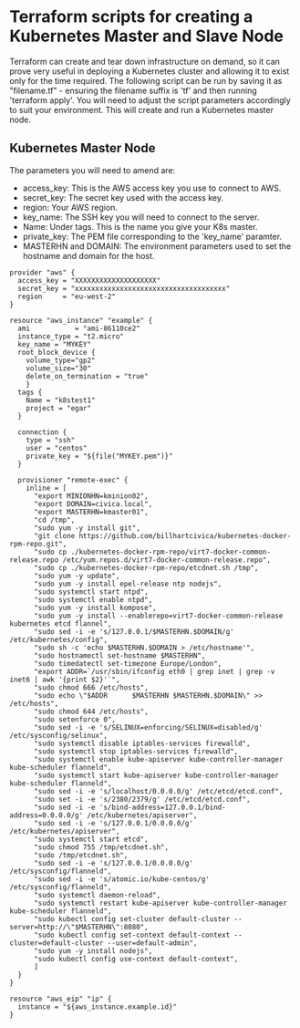 # Terraform scripts for creating a Kubernetes Master and Slave Node
Terraform can create and tear down infrastructure on demand, so it can prove very useful in deploying a Kubernetes cluster and allowing
it to exist only for the time required. The following script can be run by saving it as "filename.tf" - ensuring the filename suffix is 'tf'
and then running 'terraform apply'. You will need to adjust the script parameters accordingly to suit your environment. This will create
and run a Kubernetes master node.
## Kubernetes Master Node
The parameters you will need to amend are:
* access_key: This is the AWS access key you use to connect to AWS.
* secret_key: The secret key used with the access key.
* region: Your AWS region.
* key_name: The SSH key you will need to connect to the server.
* Name: Under tags. This is the name you give your K8s master.
* private_key: The PEM file corresponding to the 'key_name' paramter.
* MASTERHN and DOMAIN: The environment parameters used to set the hostname and domain for the host.
```
provider "aws" {
  access_key = "XXXXXXXXXXXXXXXXXXXX"
  secret_key = "xxxxxxxxxxxxxxxxxxxxxxxxxxxxxxxxxxxxx"
  region     = "eu-west-2"
}

resource "aws_instance" "example" {
  ami           = "ami-86110ce2"
  instance_type = "t2.micro"
  key_name = "MYKEY"
  root_block_device {
    volume_type="gp2"
    volume_size="30"
    delete_on_termination = "true"
    }
  tags {
    Name = "k8stest1"
    project = "egar"
  }

  connection {
    type = "ssh"
    user = "centos"
    private_key = "${file("MYKEY.pem")}"
  }

  provisioner "remote-exec" {
    inline = [
      "export MINIONHN=kminion02",
      "export DOMAIN=civica.local",
      "export MASTERHN=kmaster01",
      "cd /tmp",
      "sudo yum -y install git",
      "git clone https://github.com/billhartcivica/kubernetes-docker-rpm-repo.git",
      "sudo cp ./kubernetes-docker-rpm-repo/virt7-docker-common-release.repo /etc/yum.repos.d/virt7-docker-common-release.repo",
      "sudo cp ./kubernetes-docker-rpm-repo/etcdnet.sh /tmp",
      "sudo yum -y update",
      "sudo yum -y install epel-release ntp nodejs",
      "sudo systemctl start ntpd",
      "sudo systemctl enable ntpd",
      "sudo yum -y install kompose",
      "sudo yum -y install --enablerepo=virt7-docker-common-release kubernetes etcd flannel",
      "sudo sed -i -e 's/127.0.0.1/$MASTERHN.$DOMAIN/g' /etc/kubernetes/config",
      "sudo sh -c 'echo $MASTERHN.$DOMAIN > /etc/hostname'",
      "sudo hostnamectl set-hostname $MASTERHN",
      "sudo timedatectl set-timezone Europe/London",
      "export ADDR=`/usr/sbin/ifconfig eth0 | grep inet | grep -v inet6 | awk '{print $2}'`",
      "sudo chmod 666 /etc/hosts",
      "sudo echo \"$ADDR      $MASTERHN $MASTERHN.$DOMAIN\" >> /etc/hosts",
      "sudo chmod 644 /etc/hosts",
      "sudo setenforce 0",
      "sudo sed -i -e 's/SELINUX=enforcing/SELINUX=disabled/g' /etc/sysconfig/selinux",
      "sudo systemctl disable iptables-services firewalld",
      "sudo systemctl stop iptables-services firewalld",
      "sudo systemctl enable kube-apiserver kube-controller-manager kube-scheduler flanneld",
      "sudo systemctl start kube-apiserver kube-controller-manager kube-scheduler flanneld",
      "sudo sed -i -e 's/localhost/0.0.0.0/g' /etc/etcd/etcd.conf",
      "sudo set -i -e 's/2380/2379/g' /etc/etcd/etcd.conf",
      "sudo sed -i -e 's/bind-address=127.0.0.1/bind-address=0.0.0.0/g' /etc/kubernetes/apiserver",
      "sudo sed -i -e 's/127.0.0.1/0.0.0.0/g' /etc/kubernetes/apiserver",
      "sudo systemctl start etcd",
      "sudo chmod 755 /tmp/etcdnet.sh",
      "sudo /tmp/etcdnet.sh",
      "sudo sed -i -e 's/127.0.0.1/0.0.0.0/g' /etc/sysconfig/flanneld",
      "sudo sed -i -e 's/atomic.io/kube-centos/g' /etc/sysconfig/flanneld",
      "sudo systemctl daemon-reload",
      "sudo systemctl restart kube-apiserver kube-controller-manager kube-scheduler flanneld",
      "sudo kubectl config set-cluster default-cluster --server=http://\"$MASTERHN\":8080",
      "sudo kubectl config set-context default-context --cluster=default-cluster --user=default-admin",
      "sudo yum -y install nodejs",
      "sudo kubectl config use-context default-context",
      ]
  }
}

resource "aws_eip" "ip" {
  instance = "${aws_instance.example.id}"
}
```
